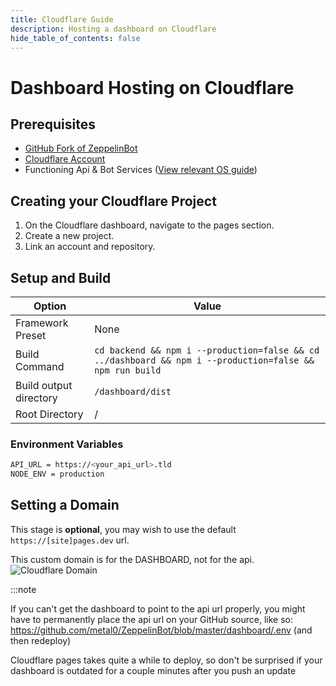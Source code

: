 ```yaml
---
title: Cloudflare Guide
description: Hosting a dashboard on Cloudflare
hide_table_of_contents: false
---
```


# Dashboard Hosting on Cloudflare

## Prerequisites
- [GitHub Fork of ZeppelinBot](https://github.com/Dragory/ZeppelinBot/fork)
- [Cloudflare Account](https://dash.cloudflare.com/sign-up)
- Functioning Api & Bot Services ([View relevant OS guide](/docs/guides/operating-systems/intro.md))

## Creating your Cloudflare Project
1. On the Cloudflare dashboard, navigate to the pages section.
2. Create a new project.
3. Link an account and repository.

## Setup and Build
| Option                 | Value                                                                                                    | 
|------------------------|----------------------------------------------------------------------------------------------------------|
| Framework Preset       | None                                                                                                     |
| Build Command          | `cd backend && npm i --production=false && cd ../dashboard && npm i --production=false && npm run build` |
| Build output directory | `/dashboard/dist`                                                                                        |
| Root Directory         | /                                                                                                        |

### Environment Variables
```bash
API_URL = https://<your_api_url>.tld
NODE_ENV = production
```

## Setting a Domain
This stage is **optional**, you may wish to use the default `https://[site]pages.dev` url.

This custom domain is for the DASHBOARD, not for the api.
![Cloudflare Domain](/img/guides/cloudflare/cloudflare-domain.png "Setting a CloudFlare domain")

:::note

If you can't get the dashboard to point to the api url properly, you might have to permanently place the api url on your
GitHub source, like so: https://github.com/metal0/ZeppelinBot/blob/master/dashboard/.env (and then redeploy)

Cloudflare pages takes quite a while to deploy, so don't be surprised if your dashboard is outdated for a couple minutes
after you push an update